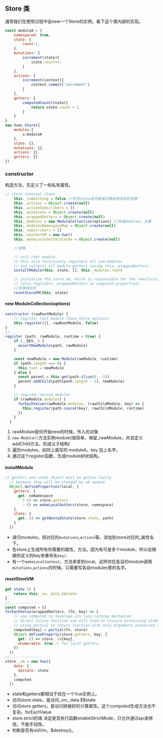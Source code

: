 ## Store 类
通常我们在使用过程中会new一个Store的实例。看下这个类內部的实现。
```js
const moduleA = {
    namespaced: true,
    state: {
        count:1,
    },
    mutations: {
        increment(state){
            state.count++;
        }
    },
    actions: {
        increment(context){
            context.commit('increment')
        }
    },
    getters: {
        computedCount(state){
            return state.count + 1
        }
    }
}
new Vuex.Store({
    modules:{
        a:moduleA
    },
    state: {},
    mutations: {},
    actions: {},
    getters: {}
})
```
### constructor
构造方法，先定义了一些私有属性。
```js
// store internal state
    this._committing = false //检测state是否是被正确途径改变的变量
    this._actions = Object.create(null)
    this._actionSubscribers = []
    this._mutations = Object.create(null)
    this._wrappedGetters = Object.create(null)
    this._modules = new ModuleCollection(options) //构造modules，主要
    this._modulesNamespaceMap = Object.create(null)
    this._subscribers = []
    this._watcherVM = new Vue()
    this._makeLocalGettersCache = Object.create(null)

    //省略

    // init root module.
    // this also recursively registers all sub-modules
    // and collects all module getters inside this._wrappedGetters
    installModule(this, state, [], this._modules.root)

    // initialize the store vm, which is responsible for the reactivity
    // (also registers _wrappedGetters as computed properties)
    //变得响应式
    resetStoreVM(this, state)
```

#### new ModuleCollection(options)
```js
constructor (rawRootModule) {
    // register root module (Vuex.Store options)
    this.register([], rawRootModule, false)
}
//...
register (path, rawModule, runtime = true) {
    if (__DEV__) {
      assertRawModule(path, rawModule)
    }

    const newModule = new Module(rawModule, runtime)
    if (path.length === 0) {
      this.root = newModule
    } else {
      const parent = this.get(path.slice(0, -1))
      parent.addChild(path[path.length - 1], newModule)
    }

    // register nested modules
    if (rawModule.modules) {
      forEachValue(rawModule.modules, (rawChildModule, key) => {
        this.register(path.concat(key), rawChildModule, runtime)
      })
    }
  }

```
1. rawModule是你开始new的时候，传入的对象
2. ``new Module()``方法实例module(很简单，保留_rawModule，并且定义addChild方法，形成父子结构)
3. 遍历modules，如同上面写的 moduleA。key 加上名字。
4. 通过这个register函数，生成module树状结构。

#### installModule
```js
// getters and state object must be gotten lazily
  // because they will be changed by vm update
  Object.defineProperties(local, {
    getters: {
      get: noNamespace
        ? () => store.getters
        : () => makeLocalGetters(store, namespace)
    },
    state: {
      get: () => getNestedState(store.state, path)
    }
  })
```
+ 递归modules，把对应的``mutations``,``actions``等。添加到store对应的_属性名下。
+ 在store上生成所有你需要的属性，方法。因为有可是多个module，所以会根据你定义的key来重命名``key/``.
+ 有一个``makeLocalContext``，方法来拿到local。这样你在各自的module调用``mutations``,``actions``的时候。只需要写各自modules里的名字。

####  resetStoreVM
```js
get state () {
    return this._vm._data.$$state
}
//....----------
const computed = {}
forEachValue(wrappedGetters, (fn, key) => {
    // use computed to leverage its lazy-caching mechanism
    // direct inline function use will lead to closure preserving oldVm.
    // using partial to return function with only arguments preserved in closure environment.
    computed[key] = partial(fn, store)
    Object.defineProperty(store.getters, key, {
      get: () => store._vm[key],
      enumerable: true // for local getters
    })
  })
//...------------
store._vm = new Vue({
    data: {
      $$state: state
    },
    computed
  })
```
+ state和getters都相当于挂在一个Vue实例上。
+ 访问store.state，是访问_vm._data.$$state
+ 访问store.getters，是访问拼接好的计算属性。这个computed生成方法也不复杂。forEachValue
+ store.strict的值 决定是否执行函数enableStrictMode，只允许通过api来修改。不能手动改。
+ 判断是否有oldVm，$destroy()。